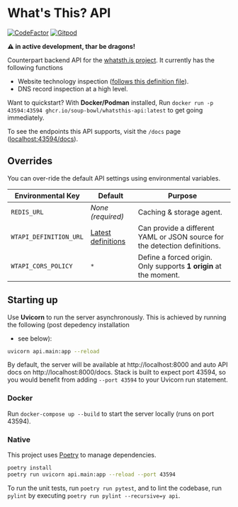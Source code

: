 # What's This? API

[![CodeFactor](https://www.codefactor.io/repository/github/soup-bowl/api.whatsth.is/badge)][cf]
[![Gitpod](https://img.shields.io/badge/open%20in-Gitpod-orange?logo=gitpod&logoColor=white)][gp]

**:warning: in active development, thar be dragons!**

Counterpart backend API for the [whatsth.is project][fnt]. It currently has the following functions

* Website technology inspection ([follows this definition file][def]).
* DNS record inspection at a high level.

Want to quickstart? With **Docker/Podman** installed, Run
`docker run -p 43594:43594 ghcr.io/soup-bowl/whatsthis-api:latest` to get going immediately.

To see the endpoints this API supports, visit the `/docs` page ([localhost:43594/docs](http://localhost:43594/docs)).

## Overrides

You can over-ride the default API settings using environmental variables.

Environmental Key      | Default                   | Purpose
-----------------------|---------------------------|--------
`REDIS_URL`            | *None (required)*         | Caching & storage agent. 
`WTAPI_DEFINITION_URL` | [Latest definitions][def] | Can provide a different YAML or JSON source for the detection definitions.
`WTAPI_CORS_POLICY`    | `*`                       | Define a forced origin. Only supports **1 origin** at the moment.

## Starting up

Use **Uvicorn** to run the server asynchronously. This is achieved by running the following (post depedency installation
- see below):

```bash
uvicorn api.main:app --reload
```

By default, the server will be available at http://localhost:8000 and auto API docs on http://localhost:8000/docs. Stack
is built to expect port 43594, so you would benefit from adding `--port 43594` to your Uvicorn run statement.

### Docker

Run `docker-compose up --build` to start the server locally (runs on port 43594).

### Native

This project uses [Poetry](https://python-poetry.org/) to manage dependencies.

```bash
poetry install
poetry run uvicorn api.main:app --reload --port 43594
```

To run the unit tests, run `poetry run pytest`, and to lint the codebase, run `pylint` by executing
`poetry run pylint --recursive=y api`.

[cf]:  https://www.codefactor.io/repository/github/soup-bowl/api.whatsth.is
[gp]:  https://gitpod.io/#https://github.com/soup-bowl/whatsth.is
[fnt]: https://github.com/soup-bowl/whatsth.is
[def]: https://gist.github.com/soup-bowl/ca302eb775278a581cd4e7e2ea4122a1#file-definitions-yml
